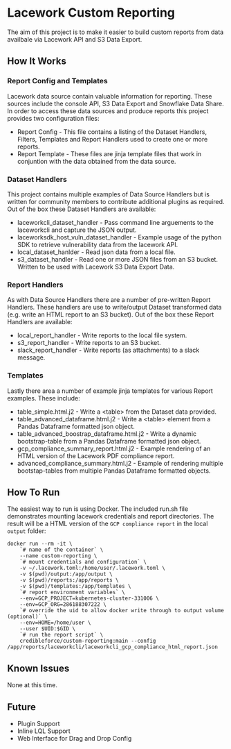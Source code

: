 # Lacework Custom Reporting

The aim of this project is to make it easier to build custom reports from data availbale via Lacework API and S3 Data Export.

## How It Works

### Report Config and Templates

Lacework data source contain valuable information for reporting. These sources include the console API, S3 Data Export and Snowflake Data Share. In order to access these data sources and produce reports this project provides two configuration files:

* Report Config - This file contains a listing of the Dataset Handlers, Filters, Templates and Report Handlers used to create one or more reports.
* Report Template - These files are jinja template files that work in conjuntion with the data obtained from the data source.

### Dataset Handlers

This project contains multiple examples of Data Source Handlers but is written for community members to contribute additional plugins as required. Out of the box these Dataset Handlers are available:

* laceworkcli_dataset_handler - Pass command line arguements to the laceworkcli and capture the JSON output.
* laceworksdk_host_vuln_dataset_handler - Example usage of the python SDK to retrieve vulnerability data from the lacework API.
* local_dataset_hanlder - Read json data from a local file.
* s3_dataset_handler - Read one or more JSON files from an S3 bucket. Written to be used with Lacework S3 Data Export Data.

### Report Handlers

As with Data Source Handlers there are a number of pre-written Report Handlers. These handlers are use to write/output Dataset transformed data (e.g. write an HTML report to an S3 bucket). Out of the box these Report Handlers are available:

* local_report_handler - Write reports to the local file system. 
* s3_report_handler - Write reports to an S3 bucket.
* slack_report_handler - Write reports (as attachments) to a slack message. 

### Templates

Lastly there area a number of example jinja templates for various Report examples. These include:

* table_simple.html.j2 - Write a &lt;table&gt; from the Dataset data provided.
* table_advanced_dataframe.html.j2 - Write a &lt;table&gt; element from a Pandas Dataframe formatted json object. 
* table_advanced_boostrap_dataframe.html.j2 - Write a dynamic bootstrap-table from a Pandas Dataframe formatted json object.
* gcp_compliance_summary_report.html.j2 - Example rendering of an HTML version of the Lacework PDF compliance report.
* advanced_compliance_summary.html.j2 - Example of rendering multiple bootstap-tables from multiple Pandas Dataframe formatted objects.

## How To Run

The easiest way to run is using Docker. The included run.sh file demonstrates mounting lacework credentials and report directories. The result will be a HTML version of the `GCP compliance report` in the local `output` folder:

```
docker run --rm -it \
    `# name of the container` \
    --name custom-reporting \
    `# mount credentials and configuration` \
    -v ~/.lacework.toml:/home/user/.lacework.toml \
    -v $(pwd)/output:/app/output \
    -v $(pwd)/reports:/app/reports \
    -v $(pwd)/templates:/app/templates \
    `# report environment variables` \
    --env=GCP_PROJECT=kubernetes-cluster-331006 \
    --env=GCP_ORG=286188307222 \
    `# override the uid to allow docker write through to output volume (optional)` \
    --env=HOME=/home/user \
    --user $UID:$GID \
    `# run the report script` \
    credibleforce/custom-reporting:main --config /app/reports/laceworkcli/laceworkcli_gcp_compliance_html_report.json
```

## Known Issues

None at this time.

## Future

* Plugin Support
* Inline LQL Support
* Web Interface for Drag and Drop Config